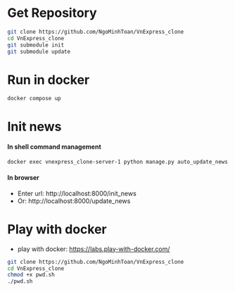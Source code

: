 # Get Repository
```bash
git clone https://github.com/NgoMinhToan/VnExpress_clone
cd VnExpress_clone
git submodule init
git submodule update
```

# Run in docker
```bash
docker compose up
```

# Init news
#### In shell command management
```bash
docker exec vnexpress_clone-server-1 python manage.py auto_update_news big/[small]
```

#### In browser
- Enter url: http://localhost:8000/init_news
- Or: http://localhost:8000/update_news

# Play with docker
- play with docker: https://labs.play-with-docker.com/

```bash
git clone https://github.com/NgoMinhToan/VnExpress_clone
cd VnExpress_clone
chmod +x pwd.sh
./pwd.sh
```
